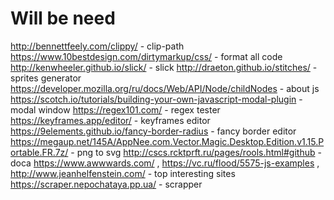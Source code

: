 <h1>Will be need</h1>

http://bennettfeely.com/clippy/ - clip-path
https://www.10bestdesign.com/dirtymarkup/css/ - format all code
http://kenwheeler.github.io/slick/ - slick
http://draeton.github.io/stitches/ - sprites generator
https://developer.mozilla.org/ru/docs/Web/API/Node/childNodes - about js
https://scotch.io/tutorials/building-your-own-javascript-modal-plugin - modal window
https://regex101.com/ - regex tester
https://keyframes.app/editor/ - keyframes editor
https://9elements.github.io/fancy-border-radius - fancy border editor
https://megaup.net/145A/AppNee.com.Vector.Magic.Desktop.Edition.v1.15.Portable.FR.7z/ - png to svg
http://cscs.rcktprft.ru/pages/rools.html#github - doca
https://www.awwwards.com/ , https://vc.ru/flood/5575-js-examples , http://www.jeanhelfenstein.com/ - top interesting sites
https://scraper.nepochataya.pp.ua/ - scrapper
